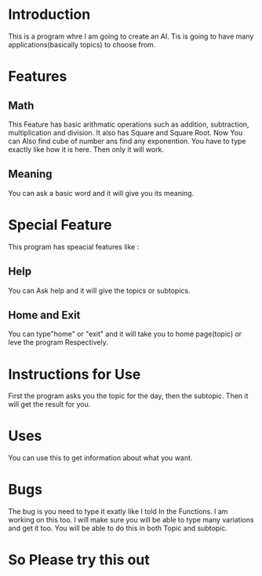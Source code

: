 # Introduction
This is a program whre I am going to create an AI. Tis is going to have many applications(basically topics) to choose from.
# Features
## Math
This Feature has basic arithmatic operations such as addition, subtraction, multiplication and division. It also has Square and Square Root. Now You can Also find cube of number ans find any exponention. You have to type exactly like how it is here. Then only it will work.
## Meaning
You can ask a basic word and it will give you its meaning.
# Special Feature
This program has speacial features like :
## Help
You can Ask help and it will give the topics or subtopics.
## Home and Exit
You can type"home" or "exit" and it will take you to home page(topic) or leve the program Respectively.
# Instructions for Use
First the program asks you the topic for the day, then the subtopic. Then it will get the result for you.
# Uses
You can use this to get information about what you want.
# Bugs
The bug is you need to type it exatly like I told In the Functions. I am working on this too. I will make sure you will be able to type many variations and get it too. You will be able to do this in both Topic and subtopic.
# So Please try this out